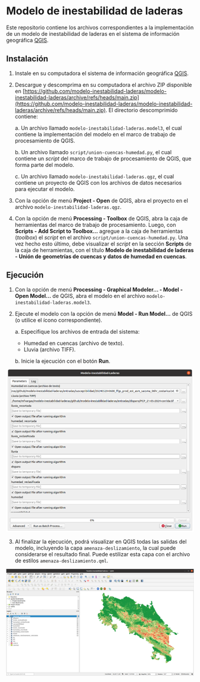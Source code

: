 # Modelo de inestabilidad de laderas

Este repositorio contiene los archivos correspondientes a la implementación de un modelo de inestabilidad de laderas en el sistema de información geográfica [QGIS](https://qgis.org/).

## Instalación
1. Instale en su computadora el sistema de información geográfica [QGIS](https://qgis.org/).

2. Descargue y descomprima en su computadora el archivo ZIP disponible en [https://github.com/modelo-inestabilidad-laderas/modelo-inestabilidad-laderas/archive/refs/heads/main.zip](https://github.com/modelo-inestabilidad-laderas/modelo-inestabilidad-laderas/archive/refs/heads/main.zip). El directorio descomprimido contiene:

    a. Un archivo llamado `modelo-inestabilidad-laderas.model3`, el cual contiene la implementación del modelo en el marco de trabajo de procesamiento de QGIS.

    b. Un archivo llamado `script/union-cuencas-humedad.py`, el cual contiene un *script* del marco de trabajo de procesamiento de QGIS, que forma parte del modelo.

    c. Un archivo llamado `modelo-inestabilidad-laderas.qgz`, el cual contiene un proyecto de QGIS con los archivos de datos necesarios para ejecutar el modelo.

3. Con la opción de menú **Project - Open** de QGIS, abra el proyecto en el archivo `modelo-inestabilidad-laderas.qgz`.

4. Con la opción de menú **Processing - Toolbox** de QGIS, abra la caja de herramientas del marco de trabajo de procesamiento. Luego, con **Scripts - Add Script to Toolbox...** agregue a la caja de herramientas (*toolbox*) el *script* en el archivo `script/union-cuencas-humedad.py`. Una vez hecho esto último, debe visualizar el *script* en la sección **Scripts** de la caja de herramientas, con el título **Modelo de inestabilidad de laderas - Unión de geometrías de cuencas y datos de humedad en cuencas**.

## Ejecución
1. Con la opción de menú **Processing - Graphical Modeler... - Model - Open Model...** de QGIS, abra el modelo en el archivo `modelo-inestabilidad-laderas.model3`.
2. Ejecute el modelo con la opción de menú **Model - Run Model...** de QGIS (o utilice el ícono correspondiente). 

    a. Especifique los archivos de entrada del sistema:

    - Humedad en cuencas (archivo de texto).  
    - Lluvia (archivo TIFF).      

    b. Inicie la ejecución con el botón **Run**.        

![](img/modelo-entradas.png)  
    
3. Al finalizar la ejecución, podrá visualizar en QGIS todas las salidas del modelo, incluyendo la capa `amenaza-deslizamiento`, la cual puede considerarse el resultado final. Puede estilizar esta capa con el archivo de estilos `amenaza-deslizamiento.qml`.

![](img/modelo-salidas.png)

